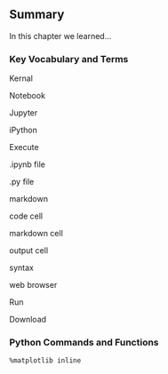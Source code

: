 
## Summary
In this chapter we learned...
### Key Vocabulary and Terms
Kernal

Notebook

Jupyter

iPython

Execute

.ipynb file

.py file

markdown

code cell

markdown cell

output cell

syntax

web browser

Run

Download

### Python Commands and Functions
```%matplotlib inline```
 

